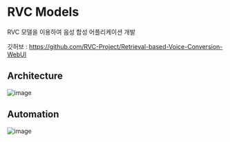 # RVC Models

RVC 모델을 이용하여 음성 합성 어플리케이션 개발

깃허브 : https://github.com/RVC-Project/Retrieval-based-Voice-Conversion-WebUI


## Architecture
![image](https://github.com/RVC-Project/Retrieval-based-Voice-Conversion-WebUI/assets/33647663/238edeec-5877-4e3a-9ed2-be013bd7e6db)


## Automation
![image](https://github.com/RVC-Project/Retrieval-based-Voice-Conversion-WebUI/assets/33647663/61546313-eb5b-4aec-81ec-645c9f6196c4)
